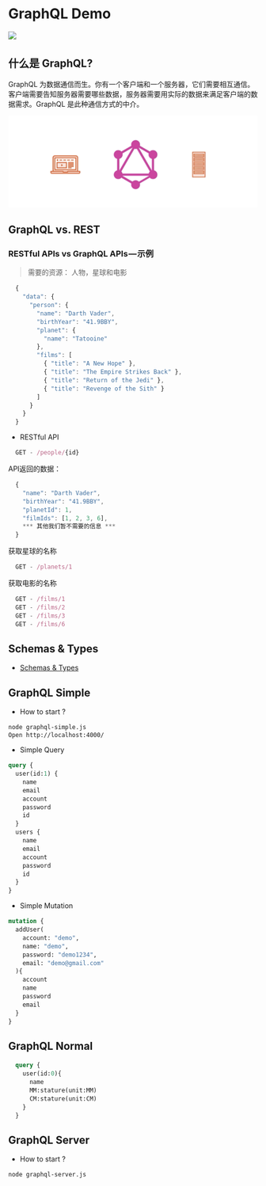 # GraphQL Demo

![](http://www.zhaiqianfeng.com/uploads/content/share/graphql.png)

## 什么是 GraphQL?

GraphQL 为数据通信而生。你有一个客户端和一个服务器，它们需要相互通信。客户端需要告知服务器需要哪些数据，服务器需要用实际的数据来满足客户端的数据需求。GraphQL 是此种通信方式的中介。

![](/images/graphql-connect.png)

## GraphQL vs. REST

### RESTful APIs vs GraphQL APIs — 示例

> 需要的资源： 人物，星球和电影

```javascript
  {
    "data": {
      "person": {
        "name": "Darth Vader",
        "birthYear": "41.9BBY",
        "planet": {
          "name": "Tatooine"
        },
        "films": [
          { "title": "A New Hope" },
          { "title": "The Empire Strikes Back" },
          { "title": "Return of the Jedi" },
          { "title": "Revenge of the Sith" }
        ]
      }
    }
  }
```

* RESTful API

```javascript
  GET - /people/{id}
```

API返回的数据：
```javascript
  {
    "name": "Darth Vader",
    "birthYear": "41.9BBY",
    "planetId": 1,
    "filmIds": [1, 2, 3, 6],
    *** 其他我们暂不需要的信息 ***
  }
```

获取星球的名称
```javascript
  GET - /planets/1
```

获取电影的名称
```javascript
  GET - /films/1
  GET - /films/2
  GET - /films/3
  GET - /films/6
```

## Schemas & Types
* [Schemas & Types](https://toddmotto.com/react-create-class-versus-component/#syntax-differences)

## GraphQL Simple

* How to start ?
```
node graphql-simple.js
Open http://localhost:4000/
```

* Simple Query

```graphql
query {
  user(id:1) {
    name
    email
    account
    password
    id
  }
  users {
    name
    email
    account
    password
    id
  }
}
```

* Simple Mutation

```graphql
mutation {
  addUser(
    account: "demo",
    name: "demo",
    password: "demo1234",
    email: "demo@gmail.com"
  ){
    account
    name
    password
    email
  }
}
```

## GraphQL Normal

```graphql
  query {
    user(id:0){
      name
      MM:stature(unit:MM)
      CM:stature(unit:CM)
    }
  }
```


## GraphQL Server

* How to start ?
```
node graphql-server.js
```
